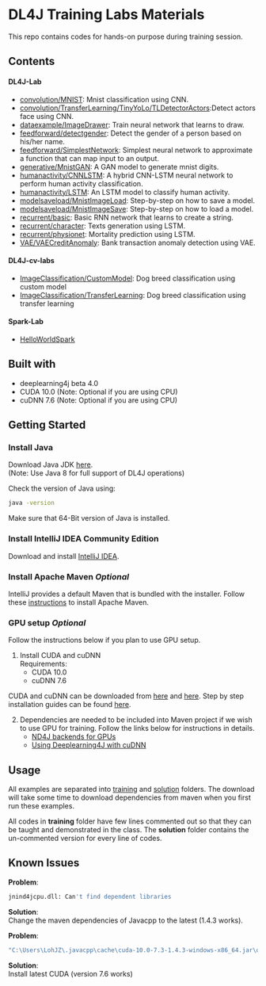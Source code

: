 # DL4J Training Labs Materials
This repo contains codes for hands-on purpose during training session.
## Contents

#### DL4J-Lab
- [convolution/MNIST](https://github.com/skymindglobal/TrainingLabs/tree/master/dl4j-labs/src/main/java/global/skymind/solution/convolution/mnist):
  Mnist classification using CNN.
- [convolution/TransferLearning/TinyYoLo/TLDetectorActors](https://github.com/skymindglobal/TrainingLabs/tree/master/dl4j-labs/src/main/java/global/skymind/solution/convolution/objectdetection/transferlearning/tinyyolo):Detect
  actors face using CNN.
- [dataexample/ImageDrawer](https://github.com/skymindglobal/TrainingLabs/tree/master/dl4j-labs/src/main/java/global/skymind/solution/dataexamples):
  Train neural network that learns to draw.
- [feedforward/detectgender](https://github.com/skymindglobal/TrainingLabs/tree/master/dl4j-labs/src/main/java/global/skymind/solution/feedforward/detectgender):
  Detect the gender of a person based on his/her name.
- [feedforward/SimplestNetwork](https://github.com/skymindglobal/TrainingLabs/tree/master/dl4j-labs/src/main/java/global/skymind/solution/feedforward):
  Simplest neural network to approximate a function that can map input
  to an output.
- [generative/MnistGAN](https://github.com/skymindglobal/TrainingLabs/tree/master/dl4j-labs/src/main/java/global/skymind/solution/generative):
  A GAN model to generate mnist digits. 
- [humanactivity/CNNLSTM](https://github.com/skymindglobal/TrainingLabs/tree/master/dl4j-labs/src/main/java/global/skymind/solution/humanactivity
                                                                                                                                                    ):
  A hybrid CNN-LSTM neural network to perform human activity
  classification.
- [humanactivity/LSTM](https://github.com/skymindglobal/TrainingLabs/tree/master/dl4j-labs/src/main/java/global/skymind/solution/humanactivity):
  An LSTM model to classify human activity.
- [modelsaveload/MnistImageLoad](https://github.com/skymindglobal/TrainingLabs/tree/master/dl4j-labs/src/main/java/global/skymind/solution/modelsaveload):
  Step-by-step on how to save a model.
- [modelsaveload/MnistImageSave](https://github.com/skymindglobal/TrainingLabs/tree/master/dl4j-labs/src/main/java/global/skymind/solution/modelsaveload):
  Step-by-step on how to load a model.
- [recurrent/basic](https://github.com/skymindglobal/TrainingLabs/tree/master/dl4j-labs/src/main/java/global/skymind/solution/recurrent/basic):
  Basic RNN network that learns to create a string.
- [recurrent/character](https://github.com/skymindglobal/TrainingLabs/tree/master/dl4j-labs/src/main/java/global/skymind/solution/recurrent/character):
  Texts generation using LSTM.
- [recurrent/physionet](https://github.com/skymindglobal/TrainingLabs/tree/master/dl4j-labs/src/main/java/global/skymind/solution/recurrent/physionet):
  Mortality prediction using LSTM.
- [VAE/VAECreditAnomaly](https://github.com/skymindglobal/TrainingLabs/tree/master/dl4j-labs/src/main/java/global/skymind/solution/VAE):
  Bank transaction anomaly detection using VAE.
  
#### DL4J-cv-labs
- [ImageClassification/CustomModel](https://github.com/skymindglobal/TrainingLabs/tree/imageclassification/dl4j-cv-labs/src/main/java/global/skymind/solution/classification):
  Dog breed classification using custom model
- [ImageClassification/TransferLearning](https://github.com/skymindglobal/TrainingLabs/tree/imageclassification/dl4j-cv-labs/src/main/java/global/skymind/solution/classification/transferlearning):
  Dog breed classification using transfer learning

#### Spark-Lab
- [HelloWorldSpark](https://github.com/skymindglobal/TrainingLabs/tree/master/dl4j-spark-labs/src/main/java/global/skymind)

## Built with
- deeplearning4j beta 4.0
- CUDA 10.0 (Note: Optional if you are using CPU)
- cuDNN 7.6 (Note: Optional if you are using CPU)

## Getting Started ##

### Install Java ###

Download Java JDK
[here](https://www.oracle.com/technetwork/java/javase/downloads/jdk8-downloads-2133151.html).  
(Note: Use Java 8 for full support of DL4J operations)

Check the version of Java using: 
```sh
java -version
```

Make sure that 64-Bit version of Java is installed.

### Install IntelliJ IDEA Community Edition ###
Download and install 
[IntelliJ IDEA](https://www.jetbrains.com/idea/download/).

### Install Apache Maven  *Optional* ###
IntelliJ provides a default Maven that is bundled with the installer.
Follow these [instructions](https://maven.apache.org/install.html) to install Apache Maven.

### GPU setup  *Optional* ##
Follow the instructions below if you plan to use GPU setup.
1. Install CUDA and cuDNN <br> 
    Requirements:
   -  CUDA 10.0 
   -  cuDNN 7.6


CUDA and cuDNN can be downloaded from
[here](https://developer.nvidia.com/cuda-10.0-download-archive) and
[here](https://developer.nvidia.com/cudnn). Step by step installation
guides can be found
[here](https://docs.nvidia.com/deeplearning/sdk/cudnn-install/index.html).

2. Dependencies are needed to be included into Maven project if we wish
   to use GPU for training. Follow the links below for instructions in
   details.
   -  [ND4J backends for GPUs](https://deeplearning4j.org/docs/latest/deeplearning4j-config-gpu-cpu)
   - [Using Deeplearning4J with cuDNN](https://deeplearning4j.org/docs/latest/deeplearning4j-config-cudnn)
## Usage ##
All examples are separated into
[training](https://github.com/skymindglobal/TrainingLabs/tree/master/dl4j-labs/src/main/java/global/skymind/training)
and
[solution](https://github.com/skymindglobal/TrainingLabs/tree/master/dl4j-labs/src/main/java/global/skymind/solution)
folders. The download will take some time to download dependencies from
maven when you first run these examples.

All codes in <b>training</b> folder have few lines commented out so that
they can be taught and demonstrated in the class. The <b>solution</b>
folder contains the un-commented version for every line of codes.


## Known Issues ##
<b>Problem</b>: 
```sh
jnind4jcpu.dll: Can't find dependent libraries
```
<b>Solution</b>: <br /> Change the maven dependencies of Javacpp to the
latest (1.4.3 works).

<b>Problem</b>: 
```sh
"C:\Users\LohJZ\.javacpp\cache\cuda-10.0-7.3-1.4.3-windows-x86_64.jar\org\bytedeco\javacpp\windows-x86_64\jnicudnn.dll": Can't find procedure
```
<b>Solution</b>: <br /> Install latest CUDA (version 7.6 works)
















   